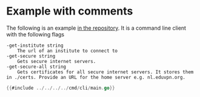 # Example with comments
The following is an example [in the repository](https://github.com/jwijenbergh/eduvpn-common/blob/main/cmd/cli/main.go). It is a command line client with the following flags
```
-get-institute string
  	The url of an institute to connect to
-get-secure string
  	Gets secure internet servers.
-get-secure-all string
  	Gets certificates for all secure internet servers. It stores them in ./certs. Provide an URL for the home server e.g. nl.eduvpn.org.
```
```go
{{#include ../../../../cmd/cli/main.go}}
```
